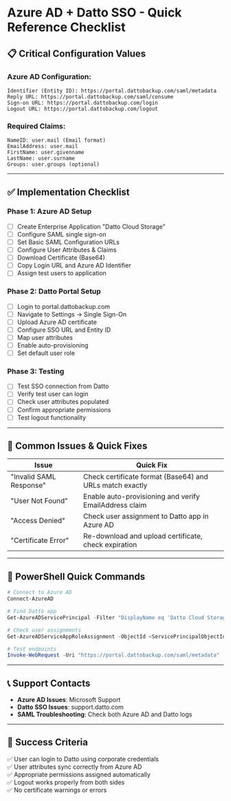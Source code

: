 # Azure AD + Datto SSO - Quick Reference Checklist

## 📋 **Critical Configuration Values**

### Azure AD Configuration:
```
Identifier (Entity ID): https://portal.dattobackup.com/saml/metadata
Reply URL: https://portal.dattobackup.com/saml/consume  
Sign-on URL: https://portal.dattobackup.com/login
Logout URL: https://portal.dattobackup.com/logout
```

### Required Claims:
```
NameID: user.mail (Email format)
EmailAddress: user.mail
FirstName: user.givenname
LastName: user.surname
Groups: user.groups (optional)
```

---

## ✅ **Implementation Checklist**

### Phase 1: Azure AD Setup
- [ ] Create Enterprise Application "Datto Cloud Storage"
- [ ] Configure SAML single sign-on
- [ ] Set Basic SAML Configuration URLs
- [ ] Configure User Attributes & Claims
- [ ] Download Certificate (Base64)
- [ ] Copy Login URL and Azure AD Identifier
- [ ] Assign test users to application

### Phase 2: Datto Portal Setup  
- [ ] Login to portal.dattobackup.com
- [ ] Navigate to Settings → Single Sign-On
- [ ] Upload Azure AD certificate
- [ ] Configure SSO URL and Entity ID
- [ ] Map user attributes
- [ ] Enable auto-provisioning
- [ ] Set default user role

### Phase 3: Testing
- [ ] Test SSO connection from Datto
- [ ] Verify test user can login
- [ ] Check user attributes populated
- [ ] Confirm appropriate permissions
- [ ] Test logout functionality

---

## 🚨 **Common Issues & Quick Fixes**

| Issue | Quick Fix |
|-------|-----------|
| "Invalid SAML Response" | Check certificate format (Base64) and URLs match exactly |
| "User Not Found" | Enable auto-provisioning and verify EmailAddress claim |
| "Access Denied" | Check user assignment to Datto app in Azure AD |
| "Certificate Error" | Re-download and upload certificate, check expiration |

---

## 🔧 **PowerShell Quick Commands**

```powershell
# Connect to Azure AD
Connect-AzureAD

# Find Datto app
Get-AzureADServicePrincipal -Filter "DisplayName eq 'Datto Cloud Storage'"

# Check user assignments
Get-AzureADServiceAppRoleAssignment -ObjectId <ServicePrincipalObjectId>

# Test endpoints
Invoke-WebRequest -Uri "https://portal.dattobackup.com/saml/metadata"
```

---

## 📞 **Support Contacts**

- **Azure AD Issues**: Microsoft Support
- **Datto SSO Issues**: support.datto.com
- **SAML Troubleshooting**: Check both Azure AD and Datto logs

---

## 🎯 **Success Criteria**

✅ User can login to Datto using corporate credentials  
✅ User attributes sync correctly from Azure AD  
✅ Appropriate permissions assigned automatically  
✅ Logout works properly from both sides  
✅ No certificate warnings or errors